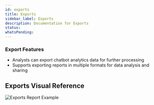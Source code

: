 ```yaml
---
id: exports
title: Exports
sidebar_label: Exports
description: Documentation for Exports
status: 
whatsPending: 
---
```

### Export Features
- Analysts can export chatbot analytics data for further processing
- Supports exporting reports in multiple formats for data analysis and sharing

## Exports Visual Reference

![Exports Report Example](/img/Bot%20Analytics/reports1.png)
